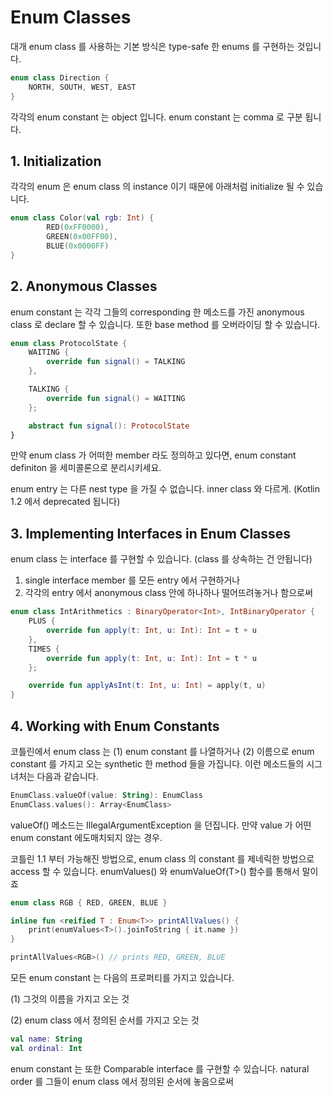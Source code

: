 # Enum Classes

대개 enum class 를 사용하는 기본 방식은 type-safe 한 enums 를 구현하는 것입니다.

```kotlin
enum class Direction {
    NORTH, SOUTH, WEST, EAST
}
```

각각의 enum constant 는 object 입니다. enum constant 는 comma 로 구분 됩니다.

## 1. Initialization

각각의 enum 은 enum class 의 instance 이기 때문에 아래처럼 initialize 될 수 있습니다.

```kotlin
enum class Color(val rgb: Int) {
        RED(0xFF0000),
        GREEN(0x00FF00),
        BLUE(0x0000FF)
}
```

## 2. Anonymous Classes

enum constant 는 각각 그들의 corresponding 한 메소드를 가진 anonymous class 로 declare 할 수 있습니다. 또한 base method 를 오버라이딩 할 수 있습니다.

```kotlin
enum class ProtocolState {
    WAITING {
        override fun signal() = TALKING
    },

    TALKING {
        override fun signal() = WAITING
    };

    abstract fun signal(): ProtocolState
}
```

만약 enum class 가 어떠한 member 라도 정의하고 있다면, enum constant definiton 을 세미콜론으로 분리시키세요.

enum entry 는 다른 nest type 을 가질 수 없습니다. inner class 와 다르게. (Kotlin 1.2 에서 deprecated 됩니다) 

## 3. Implementing Interfaces in Enum Classes

enum class 는 interface 를 구현할 수 있습니다. (class 를 상속하는 건 안됩니다)

1. single interface member 를 모든 entry 에서 구현하거나
2. 각각의 entry 에서 anonymous class 안에 하나하나 떨어뜨려놓거나 함으로써

```kotlin
enum class IntArithmetics : BinaryOperator<Int>, IntBinaryOperator {
    PLUS {
        override fun apply(t: Int, u: Int): Int = t + u
    },
    TIMES {
        override fun apply(t: Int, u: Int): Int = t * u
    };

    override fun applyAsInt(t: Int, u: Int) = apply(t, u)
}
```

## 4. Working with Enum Constants

코틀린에서 enum class 는 (1) enum constant 를 나열하거나 (2) 이름으로 enum constant 를 가지고 오는 synthetic 한 method 들을 가집니다. 이런 메소드들의 시그녀처는 다음과 같습니다.

```kotlin
EnumClass.valueOf(value: String): EnumClass
EnumClass.values(): Array<EnumClass>
```

valueOf() 메소드는 IllegalArgumentException 을 던집니다. 만약 value 가 어떤 enum constant 에도매치되지 않는 경우.

코틀린 1.1 부터 가능해진 방법으로, enum class 의 constant 를 제네릭한 방법으로 access 할 수 있습니다. enumValues<T>() 와 enumValueOf(T>() 함수를 통해서 말이죠

```kotlin
enum class RGB { RED, GREEN, BLUE }

inline fun <reified T : Enum<T>> printAllValues() {
    print(enumValues<T>().joinToString { it.name })
}

printAllValues<RGB>() // prints RED, GREEN, BLUE
```

모든 enum constant 는 다음의 프로퍼티를 가지고 있습니다.

(1) 그것의 이름을 가지고 오는 것

(2) enum class 에서 정의된 순서를 가지고 오는 것

```kotlin
val name: String
val ordinal: Int
```

enum constant 는 또한 Comparable interface 를 구현할 수 있습니다. natural order 를 그들이 enum class 에서 정의된 순서에 놓음으로써
